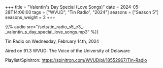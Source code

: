 +++
title = "Valentin's Day Special (Love Songs)"
date = 2024-05-28T14:06:00
tags = ["WVUD", "Tin Radio", "2024"]
seasons = ["Season 5"]
seasons_weight = 3
+++

{{% audio src="/sets/tin_radio_s5_e3_-_valentin_s_day_special_love_songs.mp3" %}}

Tin Radio on Wednesday, February 14th, 2024

Aired on 91.3 WVUD: The Voice of the University of Delaware

Playlist/Spinitron: https://spinitron.com/WVUD/pl/18552967/Tin-Radio

